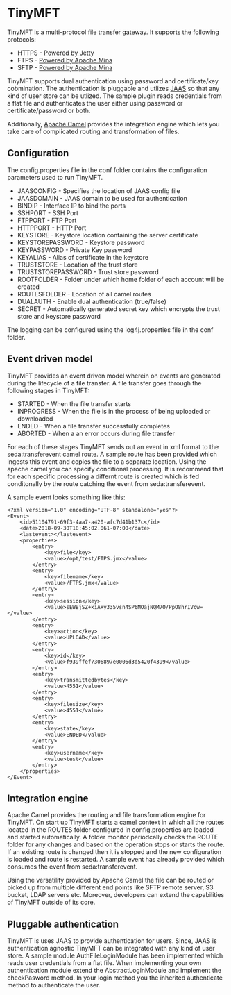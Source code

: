 # TinyMFT
TinyMFT is a multi-protocol file transfer gateway. It supports the following protocols:
* HTTPS - [Powered by Jetty](https://www.eclipse.org/jetty)
* FTPS - [Powered by Apache Mina](https://mina.apache.org/ftpserver-project/index.html)
* SFTP - [Powered by Apache Mina](https://mina.apache.org/sshd-project/index.html)

TinyMFT supports dual authentication using password and certificate/key cobmination. The authentication is pluggable and utlizes [JAAS](https://en.wikipedia.org/wiki/Java_Authentication_and_Authorization_Service) so that any kind of user store can be utlized. The sample plugin reads credentials from a flat file and authenticates the user either using password or certificate/password or both.

Additionally, [Apache Camel](http://camel.apache.org/) provides the integration engine which lets you take care of complicated routing and transformation of files.

## Configuration
The config.properties file in the conf folder contains the configuration parameters used to run TinyMFT.

* JAASCONFIG - Specifies the location of JAAS config file
* JAASDOMAIN - JAAS domain to be used for authentication
* BINDIP - Interface IP to bind the ports
* SSHPORT - SSH Port
* FTPPORT - FTP Port
* HTTPPORT - HTTP Port
* KEYSTORE - Keystore location containing the server certificate
* KEYSTOREPASSWORD - Keystore password
* KEYPASSWORD - Private Key password
* KEYALIAS - Alias of certificate in the keystore
* TRUSTSTORE - Location of the trust store
* TRUSTSTOREPASSWORD - Trust store password
* ROOTFOLDER - Folder under which home folder of each account will be created
* ROUTESFOLDER - Location of all camel routes
* DUALAUTH - Enable dual authentication (true/false)
* SECRET - Automatically generated secret key which encrypts the trust store and keystore password

The logging can be configured using the log4j.properties file in the conf folder.

## Event driven model
TinyMFT provides an event driven model wherein on events are generated during the lifecycle of a file transfer. A file transfer goes through the following stages in TinyMFT:
* STARTED - When the file transfer starts
* INPROGRESS - When the file is in the process of being uploaded or downloaded
* ENDED - When a file transfer successfully completes
* ABORTED - When a an error occurs during file transfer

For each of these stages TinyMFT sends out an event in xml format to the seda:transferevent camel route. A sample route has been provided which ingests this event and copies the file to a separate location. Using the apache camel you can specify conditional processing. It is recommend that for each specific processing a differnt route is created which is fed conditonally by the route catching the event from seda:transferevent.

A sample event looks something like this:
```
<?xml version="1.0" encoding="UTF-8" standalone="yes"?>
<Event>
    <id>51104791-69f3-4aa7-a420-afc7d41b137c</id>
    <date>2018-09-30T18:45:02.061-07:00</date>
    <lastevent></lastevent>
    <properties>
        <entry>
            <key>file</key>
            <value>/opt/test/FTPS.jmx</value>
        </entry>
        <entry>
            <key>filename</key>
            <value>/FTPS.jmx</value>
        </entry>
        <entry>
            <key>session</key>
            <value>sEWBjSZ+kiA+y335vsn4SP6MOajNQM7O/PpO8hrIVcw=</value>
        </entry>
        <entry>
            <key>action</key>
            <value>UPLOAD</value>
        </entry>
        <entry>
            <key>id</key>
            <value>f939ffef7306897e0006d3d5420f4399</value>
        </entry>
        <entry>
            <key>transmittedbytes</key>
            <value>4551</value>
        </entry>
        <entry>
            <key>filesize</key>
            <value>4551</value>
        </entry>
        <entry>
            <key>state</key>
            <value>ENDED</value>
        </entry>
        <entry>
            <key>username</key>
            <value>test</value>
        </entry>
    </properties>
</Event>
```

## Integration engine
Apache Camel provides the routing and file transformation engine for TinyMFT. On start up TinyMFT starts a camel context in which all the routes located in the ROUTES folder configured in config.properties are loaded and started automatically. A folder monitor periodcally checks the ROUTE folder for any changes and based on the operation stops or starts the route. If an existing route is changed then it is stopped and the new configuration is loaded and route is restarted. A sample event has already provided which consumes the event from seda:transferevent.

Using the versatility provided by Apache Camel the file can be routed or picked up from multiple different end points like SFTP remote server, S3 bucket, LDAP servers etc. Moreover, developers can extend the capabilities of TinyMFT outside of its core.


## Pluggable authentication
TinyMFT is uses JAAS to provide authentication for users. Since, JAAS is authentication agnostic TinyMFT can be integrated with any kind of user store. A sample module AuthFileLoginModule has been implemented which reads user credentials from a flat file. When implementing your own authentication module extend the AbstractLoginModule and implement the checkPasword method. In your login method you the inherited authenticate method to authenticate the user.
